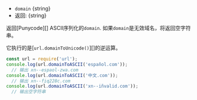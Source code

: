 <!-- YAML
added: v7.4.0
-->

* `domain` {string}
* 返回: {string}

返回[Punycode][] ASCII序列化的`domain`. 如果`domain`是无效域名，将返回空字符串。

它执行的是[`url.domainToUnicode()`][]的逆运算。

```js
const url = require('url');
console.log(url.domainToASCII('español.com'));
  // 输出 xn--espaol-zwa.com
console.log(url.domainToASCII('中文.com'));
  // 输出 xn--fiq228c.com
console.log(url.domainToASCII('xn--iñvalid.com'));
  // 输出空字符串
```

